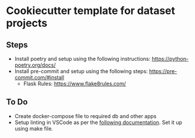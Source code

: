 # Cookiecutter template for dataset projects

## Steps
 - Install poetry and setup using the following instructions: https://python-poetry.org/docs/
 - Install pre-commit and setup using the following steps: https://pre-commit.com/#install
    - Flask Rules: https://www.flake8rules.com/

## To Do

 - Create docker-compose file to required db and other apps
 - Setup linting in VSCode as per the [following documentation](https://code.visualstudio.com/docs/python/linting). Set it up using make file.
